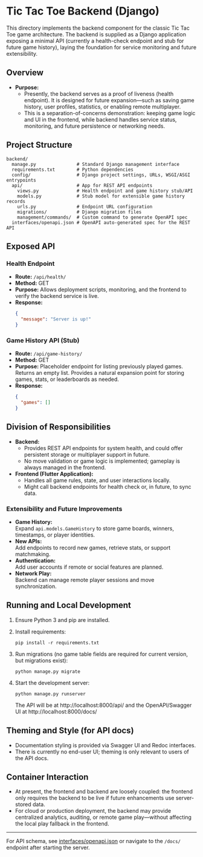 # Tic Tac Toe Backend (Django)

This directory implements the backend component for the classic Tic Tac Toe game architecture. The backend is supplied as a Django application exposing a minimal API (currently a health-check endpoint and stub for future game history), laying the foundation for service monitoring and future extensibility.

## Overview

- **Purpose:**  
  - Presently, the backend serves as a proof of liveness (health endpoint). It is designed for future expansion—such as saving game history, user profiles, statistics, or enabling remote multiplayer.
  - This is a separation-of-concerns demonstration: keeping game logic and UI in the frontend, while backend handles service status, monitoring, and future persistence or networking needs.

## Project Structure

```
backend/
  manage.py               # Standard Django management interface
  requirements.txt        # Python dependencies
  config/                 # Django project settings, URLs, WSGI/ASGI entrypoints
  api/                    # App for REST API endpoints
    views.py              # Health endpoint and game history stub/API
    models.py             # Stub model for extensible game history records
    urls.py               # Endpoint URL configuration
    migrations/           # Django migration files
    management/commands/  # Custom command to generate OpenAPI spec
  interfaces/openapi.json # OpenAPI auto-generated spec for the REST API
```

## Exposed API

### Health Endpoint

- **Route:** `/api/health/`
- **Method:** GET
- **Purpose:** Allows deployment scripts, monitoring, and the frontend to verify the backend service is live.
- **Response:**
  ```json
  {
    "message": "Server is up!"
  }
  ```

### Game History API (Stub)

- **Route:** `/api/game-history/`
- **Method:** GET
- **Purpose:** Placeholder endpoint for listing previously played games. Returns an empty list. Provides a natural expansion point for storing games, stats, or leaderboards as needed.
- **Response:**
  ```json
  {
    "games": []
  }
  ```

## Division of Responsibilities

- **Backend:**
  - Provides REST API endpoints for system health, and could offer persistent storage or multiplayer support in future.
  - No move validation or game logic is implemented; gameplay is always managed in the frontend.
- **Frontend (Flutter Application):**
  - Handles all game rules, state, and user interactions locally.
  - Might call backend endpoints for health check or, in future, to sync data.

### Extensibility and Future Improvements

- **Game History:**  
  Expand `api.models.GameHistory` to store game boards, winners, timestamps, or player identities.
- **New APIs:**  
  Add endpoints to record new games, retrieve stats, or support matchmaking.
- **Authentication:**  
  Add user accounts if remote or social features are planned.
- **Network Play:**  
  Backend can manage remote player sessions and move synchronization.

## Running and Local Development

1. Ensure Python 3 and pip are installed.
2. Install requirements:

   ```
   pip install -r requirements.txt
   ```

3. Run migrations (no game table fields are required for current version, but migrations exist):

   ```
   python manage.py migrate
   ```

4. Start the development server:

   ```
   python manage.py runserver
   ```

   The API will be at http://localhost:8000/api/ and the OpenAPI/Swagger UI at http://localhost:8000/docs/

## Theming and Style (for API docs)

- Documentation styling is provided via Swagger UI and Redoc interfaces.
- There is currently no end-user UI; theming is only relevant to users of the API docs.

## Container Interaction

- At present, the frontend and backend are loosely coupled: the frontend only requires the backend to be live if future enhancements use server-stored data.
- For cloud or production deployment, the backend may provide centralized analytics, auditing, or remote game play—without affecting the local play fallback in the frontend.

----

For API schema, see [interfaces/openapi.json](../interfaces/openapi.json) or navigate to the `/docs/` endpoint after starting the server.

